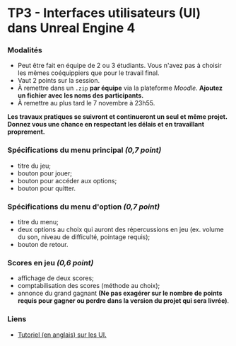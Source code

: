 # TP3 - Interfaces utilisateurs (UI) dans Unreal Engine 4

### Modalités

 * Peut être fait en équipe de 2 ou 3 étudiants. Vous n'avez pas à choisir les mêmes coéquippiers que pour le travail final.
 * Vaut 2 points sur la session.
 * À remettre dans un `.zip` **par équipe** via la plateforme _Moodle_. **Ajoutez un fichier avec les noms des participants.**
 * À remettre au plus tard le 7 novembre à 23h55.

**Les travaux pratiques se suivront et continueront un seul et même projet. Donnez vous une chance en respectant les délais et en travaillant proprement.**


### Spécifications du menu principal _(0,7 point)_

 * titre du jeu;
 * bouton pour jouer;
 * bouton pour accéder aux options;
 * bouton pour quitter.
 
 
### Spécifications du menu d'option _(0,7 point)_

* titre du menu;
* deux options au choix qui auront des répercussions en jeu (ex. volume du son, niveau de difficulté, pointage requis);
* bouton de retour.
 

### Scores en jeu _(0,6 point)_

 * affichage de deux scores;
 * comptabilisation des scores (méthode au choix);
 * annonce du grand gagnant **(Ne pas exagérer sur le nombre de points requis pour gagner ou perdre dans la version du projet qui sera livrée)**.


### Liens

* [Tutoriel (en anglais) sur les UI.](https://www.youtube.com/watch?v=ulUO4EN8BG8)
